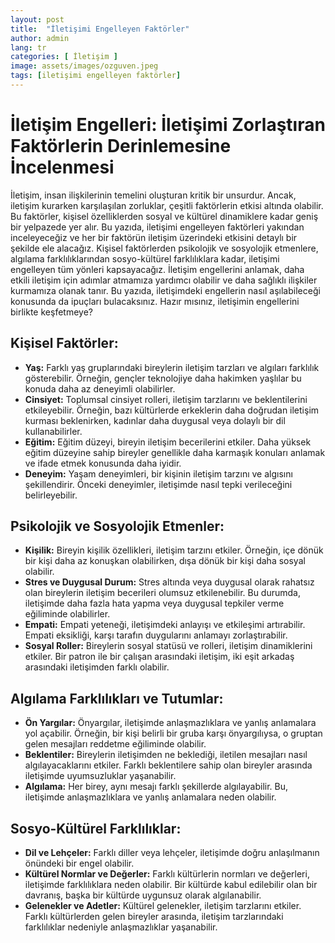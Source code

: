 ```yaml
---
layout: post
title:  "İletişimi Engelleyen Faktörler"
author: admin
lang: tr
categories: [ İletişim ]
image: assets/images/ozguven.jpeg
tags: [iletişimi engelleyen faktörler]
---
```


# İletişim Engelleri: İletişimi Zorlaştıran Faktörlerin Derinlemesine İncelenmesi

İletişim, insan ilişkilerinin temelini oluşturan kritik bir unsurdur. Ancak, iletişim kurarken karşılaşılan zorluklar, çeşitli faktörlerin etkisi altında olabilir. Bu faktörler, kişisel özelliklerden sosyal ve kültürel dinamiklere kadar geniş bir yelpazede yer alır. Bu yazıda, iletişimi engelleyen faktörleri yakından inceleyeceğiz ve her bir faktörün iletişim üzerindeki etkisini detaylı bir şekilde ele alacağız. Kişisel faktörlerden psikolojik ve sosyolojik etmenlere, algılama farklılıklarından sosyo-kültürel farklılıklara kadar, iletişimi engelleyen tüm yönleri kapsayacağız. İletişim engellerini anlamak, daha etkili iletişim için adımlar atmamıza yardımcı olabilir ve daha sağlıklı ilişkiler kurmamıza olanak tanır. Bu yazıda, iletişimdeki engellerin nasıl aşılabileceği konusunda da ipuçları bulacaksınız. Hazır mısınız, iletişimin engellerini birlikte keşfetmeye?

## Kişisel Faktörler:

- **Yaş:** Farklı yaş gruplarındaki bireylerin iletişim tarzları ve algıları farklılık gösterebilir. Örneğin, gençler teknolojiye daha hakimken yaşlılar bu konuda daha az deneyimli olabilirler.
- **Cinsiyet:** Toplumsal cinsiyet rolleri, iletişim tarzlarını ve beklentilerini etkileyebilir. Örneğin, bazı kültürlerde erkeklerin daha doğrudan iletişim kurması beklenirken, kadınlar daha duygusal veya dolaylı bir dil kullanabilirler.
- **Eğitim:** Eğitim düzeyi, bireyin iletişim becerilerini etkiler. Daha yüksek eğitim düzeyine sahip bireyler genellikle daha karmaşık konuları anlamak ve ifade etmek konusunda daha iyidir.
- **Deneyim:** Yaşam deneyimleri, bir kişinin iletişim tarzını ve algısını şekillendirir. Önceki deneyimler, iletişimde nasıl tepki verileceğini belirleyebilir.

## Psikolojik ve Sosyolojik Etmenler:

- **Kişilik:** Bireyin kişilik özellikleri, iletişim tarzını etkiler. Örneğin, içe dönük bir kişi daha az konuşkan olabilirken, dışa dönük bir kişi daha sosyal olabilir.
- **Stres ve Duygusal Durum:** Stres altında veya duygusal olarak rahatsız olan bireylerin iletişim becerileri olumsuz etkilenebilir. Bu durumda, iletişimde daha fazla hata yapma veya duygusal tepkiler verme eğiliminde olabilirler.
- **Empati:** Empati yeteneği, iletişimdeki anlayışı ve etkileşimi artırabilir. Empati eksikliği, karşı tarafın duygularını anlamayı zorlaştırabilir.
- **Sosyal Roller:** Bireylerin sosyal statüsü ve rolleri, iletişim dinamiklerini etkiler. Bir patron ile bir çalışan arasındaki iletişim, iki eşit arkadaş arasındaki iletişimden farklı olabilir.

## Algılama Farklılıkları ve Tutumlar:

- **Ön Yargılar:** Önyargılar, iletişimde anlaşmazlıklara ve yanlış anlamalara yol açabilir. Örneğin, bir kişi belirli bir gruba karşı önyargılıysa, o gruptan gelen mesajları reddetme eğiliminde olabilir.
- **Beklentiler:** Bireylerin iletişimden ne beklediği, iletilen mesajları nasıl algılayacaklarını etkiler. Farklı beklentilere sahip olan bireyler arasında iletişimde uyumsuzluklar yaşanabilir.
- **Algılama:** Her birey, aynı mesajı farklı şekillerde algılayabilir. Bu, iletişimde anlaşmazlıklara ve yanlış anlamalara neden olabilir.

## Sosyo-Kültürel Farklılıklar:

- **Dil ve Lehçeler:** Farklı diller veya lehçeler, iletişimde doğru anlaşılmanın önündeki bir engel olabilir.
- **Kültürel Normlar ve Değerler:** Farklı kültürlerin normları ve değerleri, iletişimde farklılıklara neden olabilir. Bir kültürde kabul edilebilir olan bir davranış, başka bir kültürde uygunsuz olarak algılanabilir.
- **Gelenekler ve Adetler:** Kültürel gelenekler, iletişim tarzlarını etkiler. Farklı kültürlerden gelen bireyler arasında, iletişim tarzlarındaki farklılıklar nedeniyle anlaşmazlıklar yaşanabilir.
